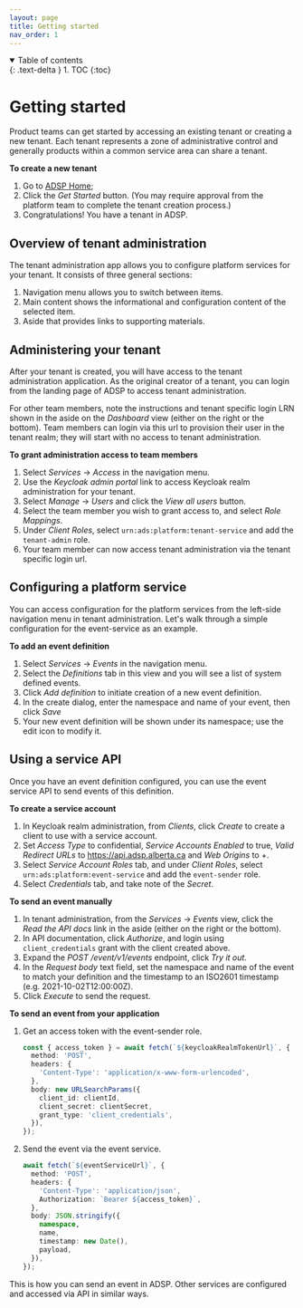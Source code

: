 ```yaml
---
layout: page
title: Getting started
nav_order: 1
---
```


<details open markdown="block">
  <summary>
    Table of contents
  </summary>
  {: .text-delta }
1. TOC
{:toc}
</details>

# Getting started

Product teams can get started by accessing an existing tenant or creating a new tenant. Each tenant represents a zone of administrative control and generally products within a common service area can share a tenant.

**To create a new tenant**

1. Go to [ADSP Home](https://adsp.alberta.ca);
2. Click the _Get Started_ button. (You may require approval from the platform team to complete the tenant creation process.)
3. Congratulations! You have a tenant in ADSP.

## Overview of tenant administration

The tenant administration app allows you to configure platform services for your tenant. It consists of three general sections:

1. Navigation menu allows you to switch between items.
2. Main content shows the informational and configuration content of the selected item.
3. Aside that provides links to supporting materials.

## Administering your tenant

After your tenant is created, you will have access to the tenant administration application. As the original creator of a tenant, you can login from the landing page of ADSP to access tenant administration.

For other team members, note the instructions and tenant specific login LRN shown in the aside on the _Dashboard_ view (either on the right or the bottom). Team members can login via this url to provision their user in the tenant realm; they will start with no access to tenant administration.

**To grant administration access to team members**

1. Select _Services_ -> _Access_ in the navigation menu.
2. Use the _Keycloak admin portal_ link to access Keycloak realm administration for your tenant.
3. Select _Manage_ -> _Users_ and click the _View all users_ button.
4. Select the team member you wish to grant access to, and select _Role Mappings_.
5. Under _Client Roles_, select `urn:ads:platform:tenant-service` and add the `tenant-admin` role.
6. Your team member can now access tenant administration via the tenant specific login url.

## Configuring a platform service

You can access configuration for the platform services from the left-side navigation menu in tenant administration. Let's walk through a simple configuration for the event-service as an example.

**To add an event definition**

1. Select _Services_ -> _Events_ in the navigation menu.
2. Select the _Definitions_ tab in this view and you will see a list of system defined events.
3. Click _Add definition_ to initiate creation of a new event definition.
4. In the create dialog, enter the namespace and name of your event, then click _Save_
5. Your new event definition will be shown under its namespace; use the edit icon to modify it.

## Using a service API

Once you have an event definition configured, you can use the event service API to send events of this definition.

**To create a service account**

1. In Keycloak realm administration, from _Clients_, click _Create_ to create a client to use with a service account.
2. Set _Access Type_ to confidential, _Service Accounts Enabled_ to true, _Valid Redirect URLs_ to https://api.adsp.alberta.ca and _Web Origins_ to +.
3. Select _Service Account Roles_ tab, and under _Client Roles_, select `urn:ads:platform:event-service` and add the `event-sender` role.
4. Select _Credentials_ tab, and take note of the _Secret_.

**To send an event manually**

1. In tenant administration, from the _Services_ -> _Events_ view, click the _Read the API docs_ link in the aside (either on the right or the bottom).
2. In API documentation, click _Authorize_, and login using `client_credentials` grant with the client created above.
3. Expand the _POST /event​/v1​/events_ endpoint, click _Try it out_.
4. In the _Request body_ text field, set the namespace and name of the event to match your definition and the timestamp to an ISO2601 timestamp (e.g. 2021-10-02T12:00:00Z).
5. Click _Execute_ to send the request.

**To send an event from your application**

1. Get an access token with the event-sender role.
   ```typescript
   const { access_token } = await fetch(`${keycloakRealmTokenUrl}`, {
     method: 'POST',
     headers: {
       'Content-Type': 'application/x-www-form-urlencoded',
     },
     body: new URLSearchParams({
       client_id: clientId,
       client_secret: clientSecret,
       grant_type: 'client_credentials',
     }),
   });
   ```
2. Send the event via the event service.
   ```typescript
   await fetch(`${eventServiceUrl}`, {
     method: 'POST',
     headers: {
       'Content-Type': 'application/json',
       Authorization: `Bearer ${access_token}`,
     },
     body: JSON.stringify({
       namespace,
       name,
       timestamp: new Date(),
       payload,
     }),
   });
   ```

This is how you can send an event in ADSP. Other services are configured and accessed via API in similar ways.
